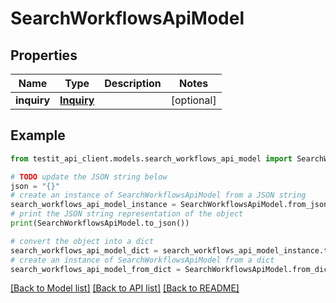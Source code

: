 # SearchWorkflowsApiModel


## Properties

Name | Type | Description | Notes
------------ | ------------- | ------------- | -------------
**inquiry** | [**Inquiry**](Inquiry.md) |  | [optional] 

## Example

```python
from testit_api_client.models.search_workflows_api_model import SearchWorkflowsApiModel

# TODO update the JSON string below
json = "{}"
# create an instance of SearchWorkflowsApiModel from a JSON string
search_workflows_api_model_instance = SearchWorkflowsApiModel.from_json(json)
# print the JSON string representation of the object
print(SearchWorkflowsApiModel.to_json())

# convert the object into a dict
search_workflows_api_model_dict = search_workflows_api_model_instance.to_dict()
# create an instance of SearchWorkflowsApiModel from a dict
search_workflows_api_model_from_dict = SearchWorkflowsApiModel.from_dict(search_workflows_api_model_dict)
```
[[Back to Model list]](../README.md#documentation-for-models) [[Back to API list]](../README.md#documentation-for-api-endpoints) [[Back to README]](../README.md)


